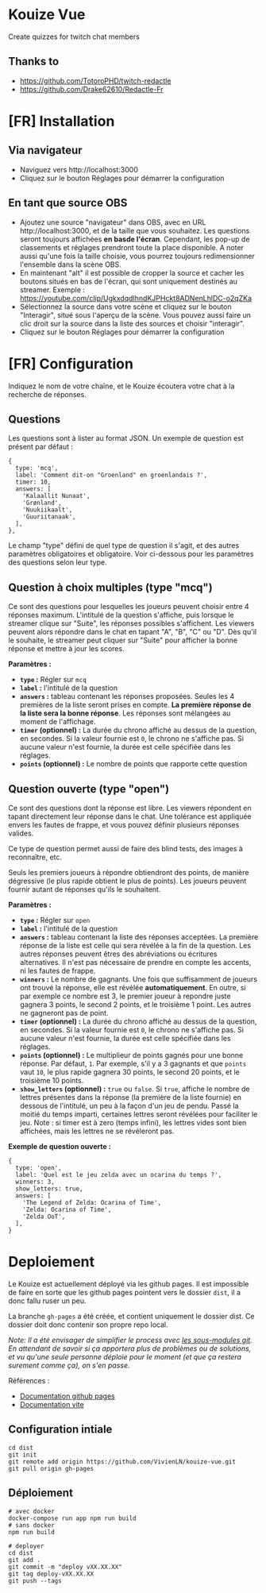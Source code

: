 # Kouize Vue
Create quizzes for twitch chat members

## Thanks to
* https://github.com/TotoroPHD/twitch-redactle
* https://github.com/Drake62610/Redactle-Fr

# [FR] Installation

## Via navigateur
* Naviguez vers http://localhost:3000
* Cliquez sur le bouton Réglages pour démarrer la configuration

## En tant que source OBS
* Ajoutez une source "navigateur" dans OBS, avec en URL http://localhost:3000, et de la taille que vous souhaitez. Les questions seront toujours affichées **en basde l'écran**. Cependant, les pop-up de classements et réglages prendront toute la place disponible. A noter aussi qu'une fois la taille choisie, vous pourrez toujours redimensionner l'ensemble dans la scène OBS.
* En maintenant "alt" il est possible de cropper la source et cacher les boutons situés en bas de l'écran, qui sont uniquement destinés au streamer. Exemple : https://youtube.com/clip/UgkxdqdIhndKJPHckt8ADNenLhlDC-o2qZKa
* Sélectionnez la source dans votre scène et cliquez sur le bouton "Interagir", situé sous l'aperçu de la scène. Vous pouvez aussi faire un clic droit sur la source dans la liste des sources et choisir "interagir".
* Cliquez sur le bouton Réglages pour démarrer la configuration

# [FR] Configuration
Indiquez le nom de votre chaîne, et le Kouize écoutera votre chat à la recherche de réponses.

## Questions

Les questions sont à lister au format JSON. Un exemple de question est présent par défaut :

```
{
  type: 'mcq',
  label: 'Comment dit-on "Groenland" en groenlandais ?',
  timer: 10,
  answers: [
    'Kalaallit Nunaat',
    'Grønland',
    'Nuukiikaalt',
    'Guuriitanaak',
  ],
},
```

Le champ "type" défini de quel type de question il s'agit, et des autres paramètres obligatoires et obligatoire. Voir ci-dessous pour les paramètres des questions selon leur type.

## Question à choix multiples (type "mcq")

Ce sont des questions pour lesquelles les joueurs peuvent choisir entre 4 réponses maximum.
L'intitulé de la question s'affiche, puis lorsque le streamer clique sur "Suite", les réponses possibles s'affichent. Les viewers peuvent alors répondre dans le chat en tapant "A", "B", "C" ou "D".
Dès qu'il le souhaite, le streamer peut cliquer sur "Suite" pour afficher la bonne réponse et mettre à jour les scores.

**Paramètres :**
* **`type` :** Régler sur `mcq`
* **`label` :** l'intitulé de la question
* **`answers` :** tableau contenant les réponses proposées. Seules les 4 premières de la liste seront prises en compte. **La première réponse de la liste sera la bonne réponse**. Les réponses sont mélangées au moment de l'affichage.
* **`timer` (optionnel) :** La durée du chrono affiché au dessus de la question, en secondes. Si la valeur fournie est `0`, le chrono ne s'affiche pas. Si aucune valeur n'est fournie, la durée est celle spécifiée dans les réglages.
* **`points` (optionnel) :** Le nombre de points que rapporte cette question

## Question ouverte (type "open")

Ce sont des questions dont la réponse est libre. Les viewers répondent en tapant directement leur réponse dans le chat. Une tolérance est appliquée envers les fautes de frappe, et vous pouvez définir plusieurs réponses valides.

Ce type de question permet aussi de faire des blind tests, des images à reconnaître, etc.

Seuls les premiers joueurs à répondre obtiendront des points, de manière dégressive (le plus rapide obtient le plus de points). Les joueurs peuvent fournir autant de réponses qu'ils le souhaitent.

**Paramètres :**
* **`type` :** Régler sur `open`
* **`label` :** l'intitulé de la question
* **`answers` :** tableau contenant la liste des réponses acceptées. La première réponse de la liste est celle qui sera révélée à la fin de la question. Les autres réponses peuvent êtres des abréviations ou écritures alternatives. Il n'est pas nécessaire de prendre en compte les accents, ni les fautes de frappe.
* **`winners` :** Le nombre de gagnants. Une fois que suffisamment de joueurs ont trouvé la réponse, elle est révélée **automatiquement**. En outre, si par exemple ce nombre est 3, le premier joueur à repondre juste gagnera 3 points, le second 2 points, et le troisième 1 point. Les autres ne gagneront pas de point.
* **`timer` (optionnel) :** La durée du chrono affiché au dessus de la question, en secondes. Si la valeur fournie est `0`, le chrono ne s'affiche pas. Si aucune valeur n'est fournie, la durée est celle spécifiée dans les réglages.
* **`points` (optionnel) :** Le multiplieur de points gagnés pour une bonne réponse. Par défaut, `1`. Par exemple, s'il y a 3 gagnants et que `points` vaut `10`, le plus rapide gagnera 30 points, le second 20 points, et le troisième 10 points.
* **`show_letters` (optionnel) :** `true` ou `false`. Si `true`, affiche le nombre de lettres présentes dans la réponse (la première de la liste fournie) en dessous de l'intitulé, un peu à la façon d'un jeu de pendu. Passé la moitié du temps imparti, certaines lettres seront révélées pour faciliter le jeu. Note : si timer est à zero (temps infini), les lettres vides sont bien affichées, mais les lettres ne se révéleront pas.

**Exemple de question ouverte :**
```
{
  type: 'open',
  label: 'Quel est le jeu zelda avec un ocarina du temps ?',
  winners: 3,
  show_letters: true,
  answers: [
    'The Legend of Zelda: Ocarina of Time',
    'Zelda: Ocarina of Time',
    'Zelda OoT',
  ],
}
```

# Deploiement
Le Kouize est actuellement déployé via les github pages. 
Il est impossible de faire en sorte que les github pages pointent vers le dossier `dist`, il a donc fallu ruser un peu.

La branche `gh-pages` a été créée, et contient uniquement le dossier dist. Ce dossier doit donc contenir son propre repo local.

*Note: Il a été envisager de simplifier le process avec [les sous-modules git](https://git-scm.com/book/fr/v2/Utilitaires-Git-Sous-modules). En attendant de savoir si ça apportera plus de problèmes ou de solutions, et vu qu'une seule personne déploie pour le moment (et que ça restera surement comme ça), on s'en passe.*

Références :
* [Documentation github pages](https://docs.github.com/en/pages)
* [Documentation vite](https://vitejs.dev/guide/static-deploy.html#github-pages)

## Configuration intiale
```
cd dist
git init
git remote add origin https://github.com/VivienLN/kouize-vue.git
git pull origin gh-pages
```

## Déploiement
```
# avec docker
docker-compose run app npm run build
# sans docker
npm run build

# deployer
cd dist
git add .
git commit -m "deploy vXX.XX.XX"
git tag deploy-vXX.XX.XX
git push --tags
```